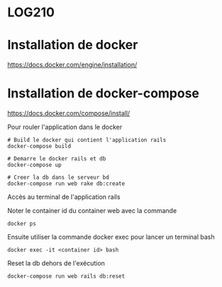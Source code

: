 # LOG210

# Installation de docker
https://docs.docker.com/engine/installation/

# Installation de docker-compose
https://docs.docker.com/compose/install/

Pour rouler l'application dans le docker

```
# Build le docker qui contient l'application rails
docker-compose build

# Demarre le docker rails et db
docker-compose up

# Creer la db dans le serveur bd
docker-compose run web rake db:create
```

Accès au terminal de l'application rails


Noter le container id du container web avec la commande
```
docker ps
```

Ensuite utiliser la commande docker exec pour lancer un terminal bash
```
docker exec -it <container id> bash
```
Reset la db dehors de l'exécution
```
docker-compose run web rails db:reset
```
